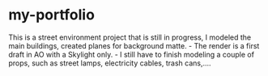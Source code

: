 # my-portfolio
This is a street environment project that is still in progress, I modeled the main buildings, created planes for background matte.  - The render is a first draft in AO with a Skylight only.  - I still have to finish modeling a couple of props, such as street lamps, electricity cables, trash cans,....
